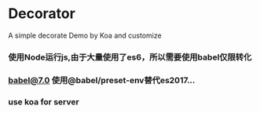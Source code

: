 # Decorator
A simple decorate Demo by Koa and customize

### 使用Node运行js,由于大量使用了es6，所以需要使用babel仅限转化
### babel@7.0 使用@babel/preset-env替代es2017...
### use koa for server
